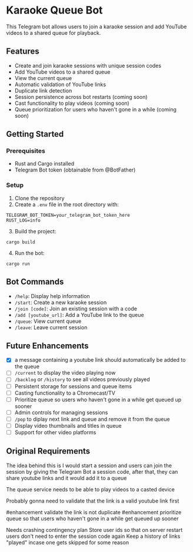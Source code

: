 # Karaoke Queue Bot

This Telegram bot allows users to join a karaoke session and add YouTube videos to a shared queue for playback.

## Features

- Create and join karaoke sessions with unique session codes
- Add YouTube videos to a shared queue
- View the current queue
- Automatic validation of YouTube links
- Duplicate link detection
- Session persistence across bot restarts (coming soon)
- Cast functionality to play videos (coming soon)
- Queue prioritization for users who haven't gone in a while (coming soon)

## Getting Started

### Prerequisites

- Rust and Cargo installed
- Telegram Bot token (obtainable from @BotFather)

### Setup

1. Clone the repository
2. Create a `.env` file in the root directory with:
```
TELEGRAM_BOT_TOKEN=your_telegram_bot_token_here
RUST_LOG=info
```
3. Build the project:
```
cargo build
```
4. Run the bot:
```
cargo run
```

## Bot Commands

- `/help`: Display help information
- `/start`: Create a new karaoke session
- `/join [code]`: Join an existing session with a code
- `/add [youtube_url]`: Add a YouTube link to the queue
- `/queue`: View current queue
- `/leave`: Leave current session

## Future Enhancements

- [x] a message containing a youtube link should automatically be added to the queue
- [ ] `/current` to display the video playing now
- [ ] `/backlog` or `/history` to see all videos previously played
- [ ] Persistent storage for sessions and queue items
- [ ] Casting functionality to a Chromecast/TV
- [ ] Prioritize queue so users who haven't gone in a while get queued up sooner
- [ ] Admin controls for managing sessions
- [ ] `/pop` to diplay next link and queue and remove it from the queue
- [ ] Display video thumbnails and titles in queue
- [ ] Support for other video platforms

## Original Requirements

The idea behind this is I would start a session and users can join the session
by giving the Telegram Bot a session code, after that, they can share
youtube links and it would add it to a queue

The queue service needs to be able to play videos to a casted device

Probably gonna need to validate that the link is a valid youtube link first

#enhancement validate the link is not duplicate
#enhancement prioritize queue so that users who haven't gone in a while get queued up sooner

Needs crashing contingency plan
    Store user ids so that on server restart users don't need to enter the session code again
    Keep a history of links "played" incase one gets skipped for some reason


